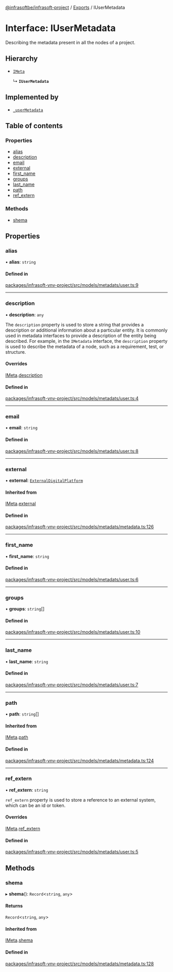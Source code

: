 [@infrasoftbe/infrasoft-project](../README.md) / [Exports](../modules.md) / IUserMetadata

# Interface: IUserMetadata

Describing the metadata present in all the nodes of a project.

## Hierarchy

- [`IMeta`](IMeta.md)

  ↳ **`IUserMetadata`**

## Implemented by

- [`_userMetadata`](../classes/userMetadata.md)

## Table of contents

### Properties

- [alias](IUserMetadata.md#alias)
- [description](IUserMetadata.md#description)
- [email](IUserMetadata.md#email)
- [external](IUserMetadata.md#external)
- [first\_name](IUserMetadata.md#first_name)
- [groups](IUserMetadata.md#groups)
- [last\_name](IUserMetadata.md#last_name)
- [path](IUserMetadata.md#path)
- [ref\_extern](IUserMetadata.md#ref_extern)

### Methods

- [shema](IUserMetadata.md#shema)

## Properties

### alias

• **alias**: `string`

#### Defined in

[packages/infrasoft-vnv-project/src/models/metadats/user.ts:9](https://github.com/infrasoftbe/Infrasoft-vnv-ritual-project/blob/8c55713745804fbf004d7add2c4b90690c1560d1/src/models/metadats/user.ts#L9)

___

### description

• **description**: `any`

The `description` property is used to store a string that provides a description or additional
information about a particular entity. It is commonly used in metadata interfaces to provide a
description of the entity being described. For example, in the `IMetadata` interface, the
`description` property is used to describe the metadata of a node, such as a requirement, test, or
structure.

#### Overrides

[IMeta](IMeta.md).[description](IMeta.md#description)

#### Defined in

[packages/infrasoft-vnv-project/src/models/metadats/user.ts:4](https://github.com/infrasoftbe/Infrasoft-vnv-ritual-project/blob/8c55713745804fbf004d7add2c4b90690c1560d1/src/models/metadats/user.ts#L4)

___

### email

• **email**: `string`

#### Defined in

[packages/infrasoft-vnv-project/src/models/metadats/user.ts:8](https://github.com/infrasoftbe/Infrasoft-vnv-ritual-project/blob/8c55713745804fbf004d7add2c4b90690c1560d1/src/models/metadats/user.ts#L8)

___

### external

• **external**: [`ExternalDigitalPlatform`](../modules.md#externaldigitalplatform)

#### Inherited from

[IMeta](IMeta.md).[external](IMeta.md#external)

#### Defined in

[packages/infrasoft-vnv-project/src/models/metadats/metadata.ts:126](https://github.com/infrasoftbe/Infrasoft-vnv-ritual-project/blob/8c55713745804fbf004d7add2c4b90690c1560d1/src/models/metadats/metadata.ts#L126)

___

### first\_name

• **first\_name**: `string`

#### Defined in

[packages/infrasoft-vnv-project/src/models/metadats/user.ts:6](https://github.com/infrasoftbe/Infrasoft-vnv-ritual-project/blob/8c55713745804fbf004d7add2c4b90690c1560d1/src/models/metadats/user.ts#L6)

___

### groups

• **groups**: `string`[]

#### Defined in

[packages/infrasoft-vnv-project/src/models/metadats/user.ts:10](https://github.com/infrasoftbe/Infrasoft-vnv-ritual-project/blob/8c55713745804fbf004d7add2c4b90690c1560d1/src/models/metadats/user.ts#L10)

___

### last\_name

• **last\_name**: `string`

#### Defined in

[packages/infrasoft-vnv-project/src/models/metadats/user.ts:7](https://github.com/infrasoftbe/Infrasoft-vnv-ritual-project/blob/8c55713745804fbf004d7add2c4b90690c1560d1/src/models/metadats/user.ts#L7)

___

### path

• **path**: `string`[]

#### Inherited from

[IMeta](IMeta.md).[path](IMeta.md#path)

#### Defined in

[packages/infrasoft-vnv-project/src/models/metadats/metadata.ts:124](https://github.com/infrasoftbe/Infrasoft-vnv-ritual-project/blob/8c55713745804fbf004d7add2c4b90690c1560d1/src/models/metadats/metadata.ts#L124)

___

### ref\_extern

• **ref\_extern**: `string`

`ref_extern` property is used to store a reference to an external system, which can be an id or token.

#### Overrides

[IMeta](IMeta.md).[ref_extern](IMeta.md#ref_extern)

#### Defined in

[packages/infrasoft-vnv-project/src/models/metadats/user.ts:5](https://github.com/infrasoftbe/Infrasoft-vnv-ritual-project/blob/8c55713745804fbf004d7add2c4b90690c1560d1/src/models/metadats/user.ts#L5)

## Methods

### shema

▸ **shema**(): `Record`\<`string`, `any`\>

#### Returns

`Record`\<`string`, `any`\>

#### Inherited from

[IMeta](IMeta.md).[shema](IMeta.md#shema)

#### Defined in

[packages/infrasoft-vnv-project/src/models/metadats/metadata.ts:128](https://github.com/infrasoftbe/Infrasoft-vnv-ritual-project/blob/8c55713745804fbf004d7add2c4b90690c1560d1/src/models/metadats/metadata.ts#L128)
